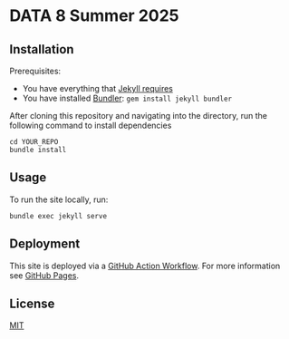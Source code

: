# DATA 8 Summer 2025

## Installation

Prerequisites:

- You have everything that [Jekyll requires](https://jekyllrb.com/docs/installation/)
- You have installed [Bundler](https://bundler.io/): `gem install jekyll bundler`

After cloning this repository and navigating into the directory, run the following command to install dependencies
```
cd YOUR_REPO
bundle install
```

## Usage

To run the site locally, run:

```
bundle exec jekyll serve
```

## Deployment

This site is deployed via a [GitHub Action Workflow](.github/workflows/jekyll.yml). For more information see [GitHub Pages](https://docs.github.com/en/pages/setting-up-a-github-pages-site-with-jekyll/about-github-pages-and-jekyll).

## License

[MIT](LICENSE)
